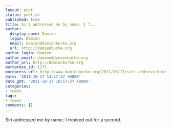 ```yaml
---
layout: post
status: publish
published: true
title: Siri addressed me by name. I f...
author:
  display_name: Damien
  login: Damien
  email: damien@damienburke.org
  url: http://damienburke.org
author_login: Damien
author_email: damien@damienburke.org
author_url: http://damienburke.org
wordpress_id: 1775
wordpress_url: http://www.damienburke.org/2011/10/17/siri-addressed-me-by-name-i-f/
date: '2011-10-17 13:57:37 +0000'
date_gmt: '2011-10-17 18:57:37 +0000'
categories:
- tweet
tags:
- tweet
comments: []
---
```

<p>Siri addressed me by name. I freaked out for a second.</p>
